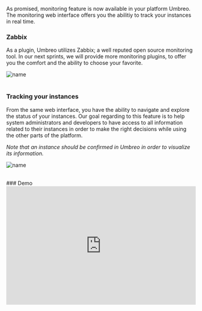 As promised, monitoring feature is now available in your platform Umbreo. The monitoring web interface offers you the abilitiy to track your instances in real time.

### Zabbix
As a plugin, Umbreo utilizes Zabbix; a well reputed open source monitoring tool. In our next sprints, we will provide more monitoring plugins, to offer you the comfort and the ability to choose your favorite.

![name](../img/monitoring-1.png)
<br><br>

### Tracking your instances
From the same web interface, you have the ability to navigate and explore the status of your instances. Our goal regarding to this feature is to help system administrators and developers to have access to all information related to their instances in order to make the right decisions while using the other parts of the platform.

*Note that an instance should be confirmed in Umbreo in order to visualize its information.*

![name](../img/monitoring-2.png)



<br>
### Demo
<iframe  style="width: 100%;" height="315" src="https://www.youtube.com/embed/Eg3sxbm2kDg" frameborder="0" allowfullscreen></iframe>






